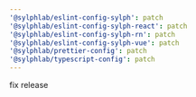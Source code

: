 ```yaml
---
'@sylphlab/eslint-config-sylph': patch
'@sylphlab/eslint-config-sylph-react': patch
'@sylphlab/eslint-config-sylph-rn': patch
'@sylphlab/eslint-config-sylph-vue': patch
'@sylphlab/prettier-config': patch
'@sylphlab/typescript-config': patch
---
```


fix release
